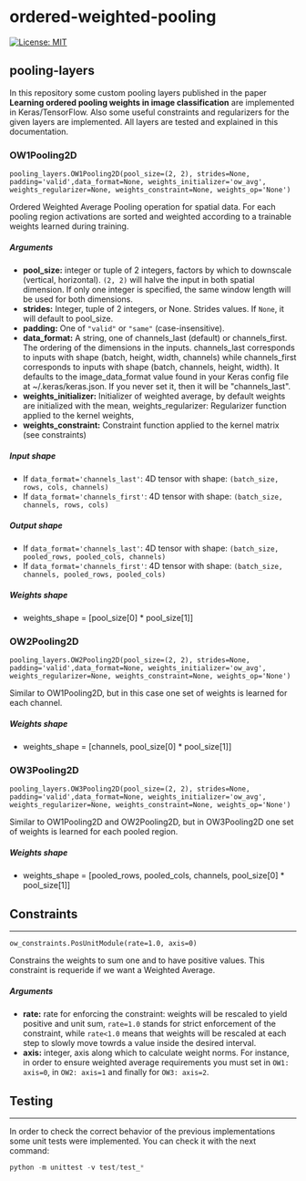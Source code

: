 # ordered-weighted-pooling

[![License: MIT](https://img.shields.io/badge/License-MIT-yellow.svg)](https://opensource.org/licenses/MIT)

## pooling-layers

In this repository some custom pooling layers published in the paper **Learning ordered pooling weights in image classification** are implemented in Keras/TensorFlow. Also some useful constraints and regularizers for the given layers are implemented.
All layers are tested and explained in this documentation.

### OW1Pooling2D

```
pooling_layers.OW1Pooling2D(pool_size=(2, 2), strides=None, padding='valid',data_format=None, weights_initializer='ow_avg', weights_regularizer=None, weights_constraint=None, weights_op='None')
```
Ordered Weighted Average Pooling operation for spatial data. For each pooling region activations are sorted and weighted according to a trainable weights learned during training.

##### Arguments

* **pool_size:** integer or tuple of 2 integers, factors by which to downscale (vertical, horizontal). `(2, 2)` will halve the input in both spatial dimension. If only one integer is specified, the same window length will be used for both dimensions.
* **strides:** Integer, tuple of 2 integers, or None. Strides values. If `None`, it will default to pool_size.
* **padding:** One of `"valid"` or `"same"` (case-insensitive).
* **data_format:** A string, one of channels_last (default) or channels_first. The ordering of the dimensions in the inputs. channels_last corresponds to inputs with shape (batch, height, width, channels) while channels_first corresponds to inputs with shape (batch, channels, height, width). It defaults to the image_data_format value found in your Keras config file at ~/.keras/keras.json. If you never set it, then it will be "channels_last".
* **weights_initializer:** Initializer of weighted average, by default weights are initialized with the mean, weights_regularizer: Regularizer function applied to the kernel weights,
* **weights_constraint:** Constraint function applied to the kernel matrix (see constraints)

##### Input shape

* If `data_format='channels_last'`: 4D tensor with shape: `(batch_size, rows, cols, channels)`
* If `data_format='channels_first'`: 4D tensor with shape: `(batch_size, channels, rows, cols)`

##### Output shape

* If `data_format='channels_last'`: 4D tensor with shape: `(batch_size, pooled_rows, pooled_cols, channels)`
* If `data_format='channels_first'`: 4D tensor with shape: `(batch_size, channels, pooled_rows, pooled_cols)`

##### Weights shape

* weights_shape = [pool_size[0] * pool_size[1]]


### OW2Pooling2D

```
pooling_layers.OW2Pooling2D(pool_size=(2, 2), strides=None, padding='valid',data_format=None, weights_initializer='ow_avg', weights_regularizer=None, weights_constraint=None, weights_op='None')
```
Similar to OW1Pooling2D, but in this case one set of weights is learned for each channel.

##### Weights shape

* weights_shape = [channels, pool_size[0] * pool_size[1]]

### OW3Pooling2D

```
pooling_layers.OW3Pooling2D(pool_size=(2, 2), strides=None, padding='valid',data_format=None, weights_initializer='ow_avg', weights_regularizer=None, weights_constraint=None, weights_op='None')
```
Similar to OW1Pooling2D and OW2Pooling2D, but in OW3Pooling2D one set of weights is learned for each pooled region.

##### Weights shape

* weights_shape = [pooled_rows, pooled_cols, channels, pool_size[0] * pool_size[1]]


## Constraints
---
```
ow_constraints.PosUnitModule(rate=1.0, axis=0)
```

Constrains the weights to sum one and to have positive values. This constraint is requeride if we want a Weighted Average.


##### Arguments

* **rate:** rate for enforcing the constraint: weights will be rescaled to yield positive and unit sum, `rate=1.0` stands for strict enforcement of the constraint, while `rate<1.0` means that weights will be rescaled at each step to slowly move towrds a value inside the desired interval.
* **axis:** integer, axis along which to calculate weight norms. For instance, in order to ensure weighted average requirements you must set in `OW1: axis=0`, in `OW2: axis=1` and finally for `OW3: axis=2`.






## Testing
---

In order to check the correct behavior of the previous implementations some unit tests were implemented. You can check it with the next command:


```python
python -m unittest -v test/test_*
```
